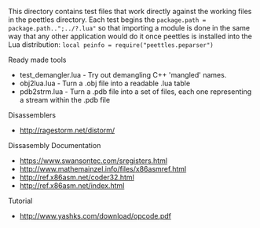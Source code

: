 This directory contains test files that work directly against the working files in the peettles directory.  Each test begins the ```package.path = package.path..";../?.lua"``` so that importing a module is done in the same way that any other application would do it once peettles is installed into the Lua distribution: 
```local peinfo = require("peettles.peparser")```

Ready made tools

* test_demangler.lua - Try out demangling C++ 'mangled' names.
* obj2lua.lua - Turn a .obj file into a readable .lua table
* pdb2strm.lua - Turn a .pdb file into a set of files, each one representing a stream within the .pdb file


Disassemblers

* http://ragestorm.net/distorm/

Dissasembly Documentation

* https://www.swansontec.com/sregisters.html
* http://www.mathemainzel.info/files/x86asmref.html
* http://ref.x86asm.net/coder32.html
* http://ref.x86asm.net/index.html

Tutorial 

* http://www.yashks.com/download/opcode.pdf